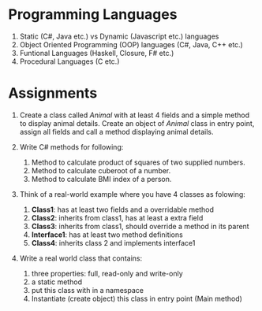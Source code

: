 # Programming Languages

1. Static (C#, Java etc.) vs Dynamic (Javascript etc.) languages
1. Object Oriented Programming (OOP) languages (C#, Java, C++ etc.)
1. Funtional Languages (Haskell, Closure, F# etc.)
1. Procedural Languages (C etc.)

# Assignments
1. Create a class called *Animal* with at least 4 fields and a simple method to display animal details. Create an object of *Animal* class in entry point, assign all fields and call a method displaying animal details.

1. Write C# methods for following:
    1. Method to calculate product of squares of two supplied numbers.
    1. Method to calculate cuberoot of a number.
    1. Method to calculate BMI index of a person.

1. Think of a real-world example where you have 4 classes as folowing:
    1. **Class1**: has at least two fields and a overridable method
    2. **Class2**: inherits from class1, has at least a extra field
    1. **Class3**: inherits from class1, should override a method in its parent
    1. **Interface1**: has at least two method definitions
    1. **Class4**: inherits class 2 and implements interface1

1. Write a real world class that contains:
    1. three properties: full, read-only and write-only
    1. a static method
    1. put this class with in a namespace
    1. Instantiate (create object) this class in entry point (Main method)

